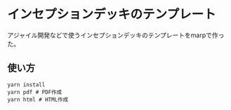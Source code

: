 # インセプションデッキのテンプレート

アジャイル開発などで使うインセプションデッキのテンプレートをmarpで作った。

## 使い方

    yarn install
    yarn pdf # PDF作成
    yarn html # HTML作成


